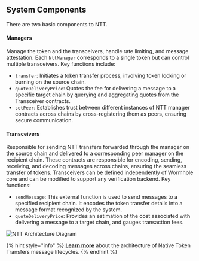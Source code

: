 ## System Components

There are two basic components to NTT.

#### Managers
Manage the token and the transceivers, handle rate limiting, and message attestation. Each `NttManager` corresponds to a single token but can control multiple transceivers. Key functions include:
- `transfer`: Initiates a token transfer process, involving token locking or burning on the source chain.
- `quoteDeliveryPrice`: Quotes the fee for delivering a message to a specific target chain by querying and aggregating quotes from the Transceiver contracts.
- `setPeer`: Establishes trust between different instances of NTT manager contracts across chains by cross-registering them as peers, ensuring secure communication.

#### Transceivers
Responsible for sending NTT transfers forwarded through the manager on the source chain and delivered to a corresponding peer manager on the recipient chain. These contracts are responsible for encoding, sending, receiving, and decoding messages across chains, ensuring the seamless transfer of tokens. Transceivers can be defined independently of Wormhole core and can be modified to support any verification backend. Key functions:
- `sendMessage`: This external function is used to send messages to a specified recipient chain. It encodes the token transfer details into a message format recognized by the system.
- `quoteDeliveryPrice`: Provides an estimation of the cost associated with delivering a message to a target chain, and gauges transaction fees.

![NTT Architecture Diagram](https://i.imgur.com/jZIFiBG.png)

{% hint style="info" %} 
**[Learn more](https://docs.wormhole.com/wormhole/native-token-transfers/architecture)** about the architecture of Native Token Transfers message lifecycles.
{% endhint %}
